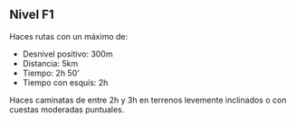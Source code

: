 ## **Nivel** F1

Haces rutas con un máximo de:

- Desnivel positivo: 300m
- Distancia: 5km
- Tiempo: 2h 50’
- Tiempo con esquís: 2h

Haces caminatas de entre 2h y 3h en terrenos levemente inclinados o con cuestas moderadas puntuales.

